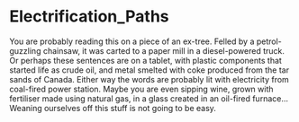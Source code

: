 # Electrification_Paths
You are probably reading this on a piece of an ex-tree. Felled by a petrol-guzzling chainsaw, it was carted to a paper mill in a diesel-powered truck. Or perhaps these sentences are on a tablet, with plastic components that started life as crude oil, and metal smelted with coke produced from the tar sands of Canada. Either way the words are probably lit with electricity from coal-fired power station. Maybe you are even sipping wine, grown with fertiliser made using natural gas, in a glass created in an oil-fired furnace… Weaning ourselves off this stuff is not going to be easy.
